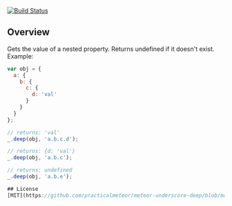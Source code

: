 [![Build Status](https://travis-ci.org/practicalmeteor/meteor-underscore-deep.svg?branch=master)](https://travis-ci.org/practicalmeteor/meteor-underscore-deep)

## Overview

Gets the value of a nested property. Returns undefined if it doesn't exist. Example:

```javascript
var obj = {
  a: {
    b: {
      c: {
        d: 'val'
      }
    }
  }
};

// returns: 'val'
_.deep(obj, 'a.b.c.d'); 

// returns: {d: 'val'}
_.deep(obj, 'a.b.c');

// returns: undefined
_.deep(obj, 'a.b.e');

## License
[MIT](https://github.com/practicalmeteor/meteor-underscore-deep/blob/master/LICENSE.txt)
